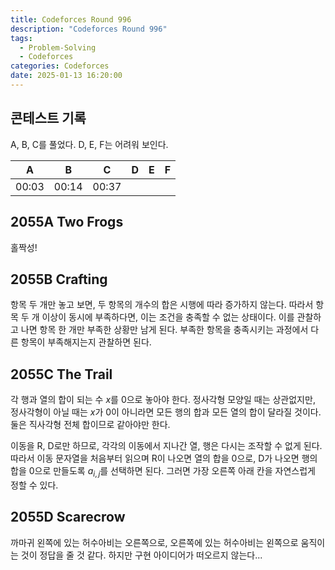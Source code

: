 ```yaml
---
title: Codeforces Round 996
description: "Codeforces Round 996"
tags:
  - Problem-Solving
  - Codeforces
categories: Codeforces
date: 2025-01-13 16:20:00
---
```


## 콘테스트 기록

A, B, C를 풀었다. D, E, F는 어려워 보인다.

|A|B|C|D|E|F|
|:---:|:---:|:---:|:---:|:---:|:---:|
|00:03|00:14|00:37||||

## 2055A Two Frogs

홀짝성!


## 2055B Crafting

항목 두 개만 놓고 보면, 두 항목의 개수의 합은 시행에 따라 증가하지 않는다.
따라서 항목 두 개 이상이 동시에 부족하다면, 이는 조건을 충족할 수 없는 상태이다.
이를 관찰하고 나면 항목 한 개만 부족한 상황만 남게 된다.
부족한 항목을 충족시키는 과정에서 다른 항목이 부족해지는지 관찰하면 된다.


## 2055C The Trail

각 행과 열의 합이 되는 수 $x$를 0으로 놓아야 한다. 정사각형 모양일 때는 상관없지만, 정사각형이 아닐 때는 $x$가 0이 아니라면 모든 행의 합과 모든 열의 합이 달라질 것이다. 둘은 직사각형 전체 합이므로 같아야만 한다.

이동을 R, D로만 하므로, 각각의 이동에서 지나간 열, 행은 다시는 조작할 수 없게 된다.
따라서 이동 문자열을 처음부터 읽으며 R이 나오면 열의 합을 0으로, D가 나오면 행의 합을 0으로 만들도록 $a_{i, j}$를 선택하면 된다.
그러면 가장 오른쪽 아래 칸을 자연스럽게 정할 수 있다.


## 2055D Scarecrow

까마귀 왼쪽에 있는 허수아비는 오른쪽으로, 오른쪽에 있는 허수아비는 왼쪽으로 움직이는 것이 정답을 줄 것 같다.
하지만 구현 아이디어가 떠오르지 않는다...